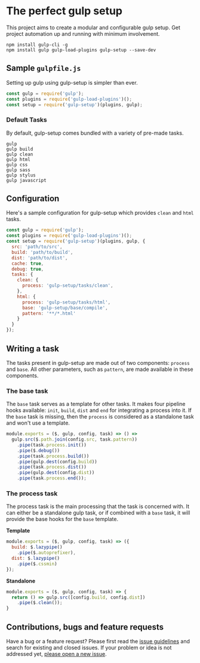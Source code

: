 # The perfect gulp setup
This project aims to create a modular and configurable gulp setup. Get project automation up and running with minimum involvement.

```
npm install gulp-cli -g
npm install gulp gulp-load-plugins gulp-setup --save-dev
```

## Sample `gulpfile.js`
Setting up gulp using gulp-setup is simpler than ever.
```js
const gulp = require('gulp');
const plugins = require('gulp-load-plugins')();
const setup = require('gulp-setup')(plugins, gulp);
```

### Default Tasks
By default, gulp-setup comes bundled with a variety of pre-made tasks.
```
gulp
gulp build
gulp clean
gulp html
gulp css
gulp sass
gulp stylus
gulp javascript
```


## Configuration
Here's a sample configuration for gulp-setup which provides `clean` and `html` tasks.
```js
const gulp = require('gulp');
const plugins = require('gulp-load-plugins')();
const setup = require('gulp-setup')(plugins, gulp, {
  src: 'path/to/src',
  build: 'path/to/build',
  dist: 'path/to/dist',
  cache: true,
  debug: true,
  tasks: {
    clean: {
      process: 'gulp-setup/tasks/clean',
    },
    html: {
      process: 'gulp-setup/tasks/html',
      base: 'gulp-setup/base/compile',
      pattern: '**/*.html'
    }
  }
});
```

## Writing a task
The tasks present in gulp-setup are made out of two components: `process` and `base`. All other parameters, such as `pattern`, are made available in these components.

### The __base__ task
The `base` task serves as a template for other tasks. It makes four pipeline hooks available: `init`, `build`, `dist` and `end` for integrating a process into it. If the `base` task is missing, then the `process` is considered as a standalone task and won't use a template.

```js
module.exports = ($, gulp, config, task) => () =>
  gulp.src($.path.join(config.src, task.pattern))
    .pipe(task.process.init())
    .pipe($.debug())
    .pipe(task.process.build())
    .pipe(gulp.dest(config.build))
    .pipe(task.process.dist())
    .pipe(gulp.dest(config.dist))
    .pipe(task.process.end());
```

### The __process__ task
The process task is the main processing that the task is concerned with. It can either be a standalone gulp task, or if combined with a `base` task, it will provide the base hooks for the `base` template.

__Template__
```js
module.exports = ($, gulp, config, task) => ({
  build: $.lazypipe()
    .pipe($.autoprefixer),
  dist: $.lazypipe()
    .pipe($.cssmin)
});
```

__Standalone__
```js
module.exports = ($, gulp, config, task) => {
  return () => gulp.src([config.build, config.dist])
    .pipe($.clean());
}
```


## Contributions, bugs and feature requests

Have a bug or a feature request? Please first read the [issue guidelines](https://github.com/alexgrozav/gulp-setup/blob/master/CONTRIBUTING.md) and search for existing and closed issues. If your problem or idea is not addressed yet, [please open a new issue](https://github.com/alexgrozav/gulp-setup/issues/new).
